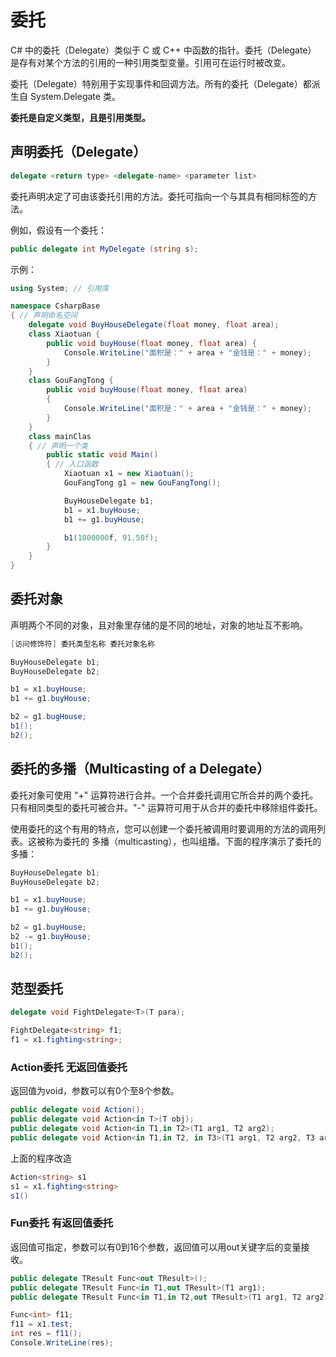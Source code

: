 # 委托

C# 中的委托（Delegate）类似于 C 或 C++ 中函数的指针。委托（Delegate） 是存有对某个方法的引用的一种引用类型变量。引用可在运行时被改变。

委托（Delegate）特别用于实现事件和回调方法。所有的委托（Delegate）都派生自 System.Delegate 类。

**委托是自定义类型，且是引用类型。**

## 声明委托（Delegate）

```csharp
delegate <return type> <delegate-name> <parameter list>
```

委托声明决定了可由该委托引用的方法。委托可指向一个与其具有相同标签的方法。

例如，假设有一个委托：

```csharp
public delegate int MyDelegate (string s);
```

示例：

```csharp
using System; // 引用库

namespace CsharpBase
{ // 声明命名空间
    delegate void BuyHouseDelegate(float money, float area);
    class Xiaotuan {
        public void buyHouse(float money, float area) {
            Console.WriteLine("面积是：" + area + "金钱是：" + money);
        }
    }
    class GouFangTong {
        public void buyHouse(float money, float area)
        {
            Console.WriteLine("面积是：" + area + "金钱是：" + money);
        }
    }
    class mainClas
    { // 声明一个类
        public static void Main()
        { // 入口函数
            Xiaotuan x1 = new Xiaotuan();
            GouFangTong g1 = new GouFangTong();

            BuyHouseDelegate b1;
            b1 = x1.buyHouse;
            b1 += g1.buyHouse;

            b1(1000000f, 91.50f);
        }
    }
}
```

## 委托对象

声明两个不同的对象，且对象里存储的是不同的地址，对象的地址互不影响。

```csharp
[访问修饰符] 委托类型名称 委托对象名称
```

```csharp
BuyHouseDelegate b1;
BuyHouseDelegate b2;

b1 = x1.buyHouse;
b1 += g1.buyHouse;

b2 = g1.bugHouse;
b1();
b2();
```

## 委托的多播（Multicasting of a Delegate）
委托对象可使用 "+" 运算符进行合并。一个合并委托调用它所合并的两个委托。只有相同类型的委托可被合并。"-" 运算符可用于从合并的委托中移除组件委托。

使用委托的这个有用的特点，您可以创建一个委托被调用时要调用的方法的调用列表。这被称为委托的 多播（multicasting），也叫组播。下面的程序演示了委托的多播：

```csharp
BuyHouseDelegate b1;
BuyHouseDelegate b2;

b1 = x1.buyHouse;
b1 += g1.buyHouse;

b2 = g1.buyHouse;
b2 -= g1.buyHouse;
b1();
b2();
```

## 范型委托

```csharp
delegate void FightDelegate<T>(T para);

FightDelegate<string> f1;
f1 = x1.fighting<string>;
```

### Action委托 无返回值委托

返回值为void，参数可以有0个至8个参数。

```csharp
public delegate void Action();
public delegate void Action<in T>(T obj);
public delegate void Action<in T1,in T2>(T1 arg1, T2 arg2);
public delegate void Action<in T1,in T2, in T3>(T1 arg1, T2 arg2, T3 arg3);
```

上面的程序改造

```csharp
Action<string> s1
s1 = x1.fighting<string>
s1()
```

### Fun委托 有返回值委托

返回值可指定，参数可以有0到16个参数，返回值可以用out关键字后的变量接收。
```csharp
public delegate TResult Func<out TResult>();
public delegate TResult Func<in T1,out TResult>(T1 arg1);
public delegate TResult Func<in T1,in T2,out TResult>(T1 arg1, T2 arg2);
```

```csharp
Func<int> f11;
f11 = x1.test;
int res = f11();
Console.WriteLine(res);
```